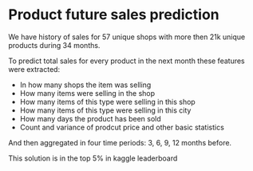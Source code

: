 # Product future sales prediction

We have history of sales for 57 unique shops with more then 21k unique products during 34 months.

To predict total sales for every product in the next month these features were extracted:

- In how many shops the item was selling
- How many items were selling in the shop
- How many items of this type were selling in this shop
- How many items of this type were selling in this city
- How many days the product has been sold
- Count and variance of prodcut price and other basic statistics

And then aggregated in four time periods: 3, 6, 9, 12 months before.

This solution is in the top 5% in kaggle leaderboard
